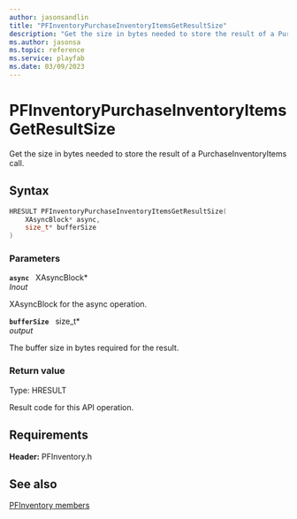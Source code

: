 ```yaml
---
author: jasonsandlin
title: "PFInventoryPurchaseInventoryItemsGetResultSize"
description: "Get the size in bytes needed to store the result of a PurchaseInventoryItems call."
ms.author: jasonsa
ms.topic: reference
ms.service: playfab
ms.date: 03/09/2023
---
```


# PFInventoryPurchaseInventoryItemsGetResultSize  

Get the size in bytes needed to store the result of a PurchaseInventoryItems call.  

## Syntax  
  
```cpp
HRESULT PFInventoryPurchaseInventoryItemsGetResultSize(  
    XAsyncBlock* async,  
    size_t* bufferSize  
)  
```  
  
### Parameters  
  
**`async`** &nbsp; XAsyncBlock*  
*_Inout_*  
  
XAsyncBlock for the async operation.  
  
**`bufferSize`** &nbsp; size_t*  
*output*  
  
The buffer size in bytes required for the result.  
  
  
### Return value
Type: HRESULT
  
Result code for this API operation.
  
  
## Requirements  
  
**Header:** PFInventory.h
  
## See also  
[PFInventory members](../pfinventory_members.md)  

  
  
